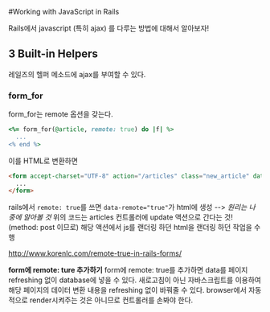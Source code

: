 #Working with JavaScript in Rails

Rails에서 javascript (특히 ajax) 를 다루는 방법에 대해서 알아보자!

## 3 Built-in Helpers
레일즈의 헬퍼 메소드에 ajax를 부여할 수 있다.

### form_for
form_for는 remote 옵션을 갖는다. 

```ruby
<%= form_for(@article, remote: true) do |f| %>
  ...
<% end %>
```
이를 HTML로 변환하면

```html
<form accept-charset="UTF-8" action="/articles" class="new_article" data-remote="true" id="new_article" method="post">
  ...
</form>
```

rails에서 `remote: true`를 쓰면 `data-remote="true"`가 html에 생성 --> _원리는 나중에 알아볼 것_
위의 코드는 articles 컨트롤러에 update 액션으로 간다는 것! (method: post 이므로)
해당 액션에서 js를 랜더링 하던 html을 랜더링 하던 작업을 수행

<http://www.korenlc.com/remote-true-in-rails-forms/>

**form에 remote: ture 추가하기**
form에 remote: true를 추가하면 data를 페이지 refreshing 없이 database에 넣을 수 있다.
새로고침이 아닌 자바스크립트를 이용하여 해당 페이지의 데이터 변환 내용을 refreshing 없이 바꿔줄 수 있다.
browser에서 자동적으로 render시켜주는 것은 아니므로 컨트롤러를 손봐야 한다.
